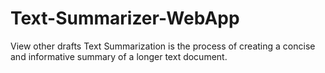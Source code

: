 # Text-Summarizer-WebApp
View other drafts                          Text Summarization is the process of creating a concise and informative summary of a longer text document.
